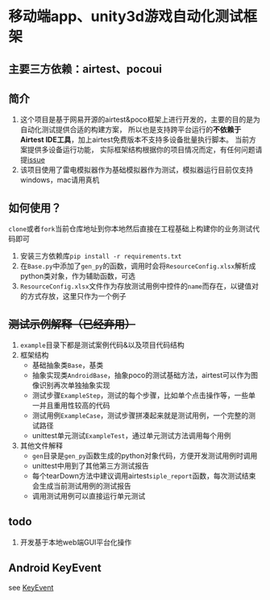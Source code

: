 # 移动端app、unity3d游戏自动化测试框架
## 主要三方依赖：airtest、pocoui
## 简介
1. 这个项目是基于网易开源的airtest&poco框架上进行开发的，主要的目的是为自动化测试提供合适的构建方案， 
所以也是支持跨平台运行的**不依赖于Airtest IDE工具**，加上airtest免费版本不支持多设备批量执行脚本。 当前方案提供多设备运行功能，
实际框架结构根据你的项目情况而定，有任何问题请提[issue](https://github.com/leafyin/mobile-u3d-test/issues)
2. 该项目使用了雷电模拟器作为基础模拟器作为测试，模拟器运行目前仅支持windows，mac请用真机

## 如何使用？
`clone`或者`fork`当前仓库地址到你本地然后直接在工程基础上构建你的业务测试代码即可
1. 安装三方依赖库`pip install -r requirements.txt `
2. 在`Base.py`中添加了`gen_py`的函数，调用时会将`ResourceConfig.xlsx`解析成python类对象，作为辅助函数，可选
3. `ResourceConfig.xlsx`文件作为存放测试用例中控件的`name`而存在，以键值对的方式存放，这里只作为一个例子

## ~~测试示例解释（已经弃用）~~
1. `example`目录下都是测试案例代码&以及项目代码结构
2. 框架结构
   * 基础抽象类`Base`，基类
   * 抽象实现类`AndroidBase`，抽象poco的测试基础方法，airtest可以作为图像识别再次单独抽象实现
   * 测试步骤`ExampleStep`，测试的每个步骤，比如单个点击操作等，一些单一并且重用性较高的代码
   * 测试用例`ExampleCase`，测试步骤拼凑起来就是测试用例，一个完整的测试路径
   * unittest单元测试`ExampleTest`，通过单元测试方法调用每个用例
3. 其他文件解释
   * `gen`目录是`gen_py`函数生成的python对象代码，方便开发测试用例时调用
   * unittest中用到了其他第三方测试报告
   * 每个tearDown方法中建议调用airtest`siple_report`函数，每次测试结束会生成当前测试用例的测试报告
   * 调用测试用例可以直接运行单元测试

## todo
1. 开发基于本地web端GUI平台化操作

## Android KeyEvent
see [KeyEvent](https://developer.android.com/reference/android/view/KeyEvent)